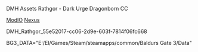 DMH Assets Rathgor - Dark Urge Dragonborn CC

[ModIO](https://mod.io/g/baldursgate3/m/dmh-assets-rathgor-dark-urge-dragonborn-cc#description)
[Nexus](https://www.nexusmods.com/baldursgate3/mods/13726)

DMH_Rathgor_55e52017-cc06-2d9e-603f-7814f06fc668

BG3_DATA="E:/El/Games/Steam/steamapps/common/Baldurs Gate 3/Data"
